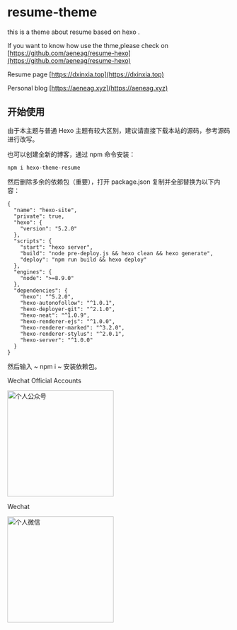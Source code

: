 # resume-theme
this is a theme about resume based on hexo .

If you want to know how use the thme,please check on  [https://github.com/aeneag/resume-hexo](https://github.com/aeneag/resume-hexo)



Resume page [https://dxinxia.top](https://dxinxia.top)

Personal blog [https://aeneag.xyz](https://aeneag.xyz)

## 开始使用

由于本主题与普通 Hexo 主题有较大区别，建议请直接下载本站的源码，参考源码进行改写。

也可以创建全新的博客，通过 npm 命令安装：

~~~ 
npm i hexo-theme-resume 
~~~

然后删除多余的依赖包（重要），打开 package.json 复制并全部替换为以下内容：
~~~
{
  "name": "hexo-site",
  "private": true,
  "hexo": {
    "version": "5.2.0"
  },
  "scripts": {
    "start": "hexo server",
    "build": "node pre-deploy.js && hexo clean && hexo generate",
    "deploy": "npm run build && hexo deploy"
  },
  "engines": {
    "node": ">=8.9.0"
  },
  "dependencies": {
    "hexo": "^5.2.0",
    "hexo-autonofollow": "^1.0.1",
    "hexo-deployer-git": "^2.1.0",
    "hexo-neat": "^1.0.9",
    "hexo-renderer-ejs": "^1.0.0",
    "hexo-renderer-marked": "^3.2.0",
    "hexo-renderer-stylus": "^2.0.1",
    "hexo-server": "^1.0.0"
  }
}
~~~

然后输入 ~ npm i ~ 安装依赖包。

Wechat Official Accounts

<img style="height: 240px;width: 240px; " src="https://b3logfile.com/file/2021/11/qrcode_for_gh_6991d24e23e2_344-91ebc4df.jpg" alt="个人公众号">

Wechat

<img style="height: 240px;width: 240px; " src="https://b3logfile.com/file/2021/11/WechatIMG91-dc5e5be8.jpeg" alt="个人微信">

